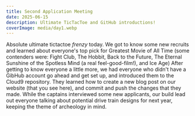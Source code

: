 ```yaml
---
title: Second Application Meeting
date: 2025-06-15
description: Ultimate TicTacToe and GitHub introductions!
coverImage: media/day1.webp
---
```


Absolute ultimate tictactoe *frenzy* today. We got to know some new recruits and learned about everyone's top pick for Greatest Movie of All Time (some contenders were: Fight Club, The Hobbit, Back to the Future, The Eternal Sunshine of the Spotless Mind (a real feel-good-film!), and Ice Age)
After getting to know everyone a little more, we had everyone who didn't have a GibHub account go ahead and get set up, and introduced them to the Cloud9 repository. They learned how to create a new blog post on our website (that you see here), and commit and push the changes that they made.
While the captains interviewed some new applicants, our build lead out everyone talking about potential drive train designs for next year, keeping the theme of archeology in mind. 